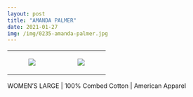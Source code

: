 ```yaml
---
layout: post
title: "AMANDA PALMER"
date: 2021-01-27
img: /img/0235-amanda-palmer.jpg
---
```




<table style="width:100%;"><tr><td style="vertical-align:top;">
      <figure class="tmblr-full" data-orig-height="2048" data-orig-width="1365" data-orig-src="https://concertshirts.netlify.app/shirts/0235/0235-01.jpg"><img src="https://64.media.tumblr.com/cbf5821e5daba12c506f9468386bbab8/25703e23d2604c64-28/s540x810/6f44bfe7157feb2acdf10621a9016cef87636b63.jpg" data-orig-height="2048" data-orig-width="1365" data-orig-src="https://concertshirts.netlify.app/shirts/0235/0235-01.jpg"/></figure></td>
    <td style="vertical-align:top;">
      <figure class="tmblr-full" data-orig-height="2048" data-orig-width="1365" data-orig-src="https://concertshirts.netlify.app/shirts/0235/0235-02.jpg"><img src="https://64.media.tumblr.com/f1fdc7dc84520d03bccd163d4dbc98b6/25703e23d2604c64-d0/s540x810/635d6ae5a1119bb69805485398823aae817bfc43.jpg" data-orig-height="2048" data-orig-width="1365" data-orig-src="https://concertshirts.netlify.app/shirts/0235/0235-02.jpg"/></figure></td>
  </tr></table><p>
  WOMEN&rsquo;S LARGE | 100% Combed Cotton | American Apparel
</p>
